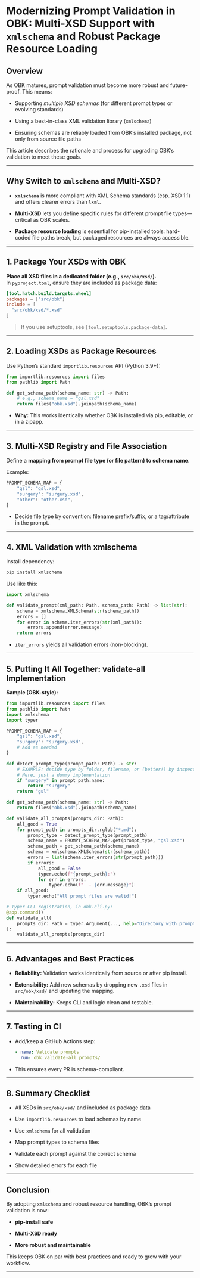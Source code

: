 # Modernizing Prompt Validation in OBK: Multi-XSD Support with `xmlschema` and Robust Package Resource Loading

## **Overview**

As OBK matures, prompt validation must become more robust and future-proof. This means:

* Supporting _multiple XSD schemas_ (for different prompt types or evolving standards)
    
* Using a best-in-class XML validation library (`xmlschema`)
    
* Ensuring schemas are reliably loaded from OBK’s installed package, not only from source file paths
    

This article describes the rationale and process for upgrading OBK’s validation to meet these goals.

* * *

## **Why Switch to `xmlschema` and Multi-XSD?**

* **`xmlschema`** is more compliant with XML Schema standards (esp. XSD 1.1) and offers clearer errors than `lxml`.
    
* **Multi-XSD** lets you define specific rules for different prompt file types—critical as OBK scales.
    
* **Package resource loading** is essential for pip-installed tools: hard-coded file paths break, but packaged resources are always accessible.
    

* * *

## **1. Package Your XSDs with OBK**

**Place all XSD files in a dedicated folder (e.g., `src/obk/xsd/`).**  
In `pyproject.toml`, ensure they are included as package data:

```toml
[tool.hatch.build.targets.wheel]
packages = ["src/obk"]
include = [
  "src/obk/xsd/*.xsd"
]
```

> If you use setuptools, see `[tool.setuptools.package-data]`.

* * *

## **2. Loading XSDs as Package Resources**

Use Python’s standard `importlib.resources` API (Python 3.9+):

```python
from importlib.resources import files
from pathlib import Path

def get_schema_path(schema_name: str) -> Path:
    # e.g., schema_name = "gsl.xsd"
    return files("obk.xsd").joinpath(schema_name)
```

* **Why:** This works identically whether OBK is installed via pip, editable, or in a zipapp.
    

* * *

## **3. Multi-XSD Registry and File Association**

Define a **mapping from prompt file type (or file pattern) to schema name**.

Example:

```python
PROMPT_SCHEMA_MAP = {
    "gsl": "gsl.xsd",
    "surgery": "surgery.xsd",
    "other": "other.xsd",
}
```

* Decide file type by convention: filename prefix/suffix, or a tag/attribute in the prompt.
    

* * *

## **4. XML Validation with xmlschema**

Install dependency:

```sh
pip install xmlschema
```

Use like this:

```python
import xmlschema

def validate_prompt(xml_path: Path, schema_path: Path) -> list[str]:
    schema = xmlschema.XMLSchema(str(schema_path))
    errors = []
    for error in schema.iter_errors(str(xml_path)):
        errors.append(error.message)
    return errors
```

* `iter_errors` yields all validation errors (non-blocking).
    

* * *

## **5. Putting It All Together: validate-all Implementation**

**Sample (OBK-style):**

```python
from importlib.resources import files
from pathlib import Path
import xmlschema
import typer

PROMPT_SCHEMA_MAP = {
    "gsl": "gsl.xsd",
    "surgery": "surgery.xsd",
    # Add as needed
}

def detect_prompt_type(prompt_path: Path) -> str:
    # EXAMPLE: decide type by folder, filename, or (better!) by inspecting the file itself.
    # Here, just a dummy implementation
    if "surgery" in prompt_path.name:
        return "surgery"
    return "gsl"

def get_schema_path(schema_name: str) -> Path:
    return files("obk.xsd").joinpath(schema_name)

def validate_all_prompts(prompts_dir: Path):
    all_good = True
    for prompt_path in prompts_dir.rglob("*.md"):
        prompt_type = detect_prompt_type(prompt_path)
        schema_name = PROMPT_SCHEMA_MAP.get(prompt_type, "gsl.xsd")
        schema_path = get_schema_path(schema_name)
        schema = xmlschema.XMLSchema(str(schema_path))
        errors = list(schema.iter_errors(str(prompt_path)))
        if errors:
            all_good = False
            typer.echo(f"{prompt_path}:")
            for err in errors:
                typer.echo(f"  - {err.message}")
    if all_good:
        typer.echo("All prompt files are valid!")

# Typer CLI registration, in obk.cli.py:
@app.command()
def validate_all(
    prompts_dir: Path = typer.Argument(..., help="Directory with prompt files")
):
    validate_all_prompts(prompts_dir)
```

* * *

## **6. Advantages and Best Practices**

* **Reliability:** Validation works identically from source or after pip install.
    
* **Extensibility:** Add new schemas by dropping new `.xsd` files in `src/obk/xsd/` and updating the mapping.
    
* **Maintainability:** Keeps CLI and logic clean and testable.
    

* * *

## **7. Testing in CI**

* Add/keep a GitHub Actions step:
    
    ```yaml
    - name: Validate prompts
      run: obk validate-all prompts/
    ```
    
* This ensures every PR is schema-compliant.
    

* * *

## **8. Summary Checklist**

*  All XSDs in `src/obk/xsd/` and included as package data
    
*  Use `importlib.resources` to load schemas by name
    
*  Use `xmlschema` for all validation
    
*  Map prompt types to schema files
    
*  Validate each prompt against the correct schema
    
*  Show detailed errors for each file
    

* * *

## **Conclusion**

By adopting `xmlschema` and robust resource handling, OBK’s prompt validation is now:

* **pip-install safe**
    
* **Multi-XSD ready**
    
* **More robust and maintainable**
    

This keeps OBK on par with best practices and ready to grow with your workflow.

* * *
